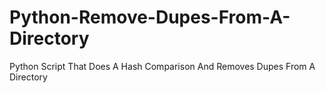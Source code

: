 # Python-Remove-Dupes-From-A-Directory
Python Script That Does A Hash Comparison And Removes Dupes From A Directory
